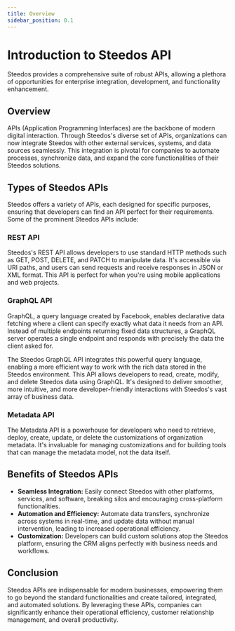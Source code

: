 ```yaml
---
title: Overview
sidebar_position: 0.1
---
```


# Introduction to Steedos API

Steedos provides a comprehensive suite of robust APIs, allowing a plethora of opportunities for enterprise integration, development, and functionality enhancement.

## Overview

APIs (Application Programming Interfaces) are the backbone of modern digital interaction. Through Steedos's diverse set of APIs, organizations can now integrate Steedos with other external services, systems, and data sources seamlessly. This integration is pivotal for companies to automate processes, synchronize data, and expand the core functionalities of their Steedos solutions.

## Types of Steedos APIs

Steedos offers a variety of APIs, each designed for specific purposes, ensuring that developers can find an API perfect for their requirements. Some of the prominent Steedos APIs include:

### REST API

Steedos's REST API allows developers to use standard HTTP methods such as GET, POST, DELETE, and PATCH to manipulate data. It's accessible via URI paths, and users can send requests and receive responses in JSON or XML format. This API is perfect for when you're using mobile applications and web projects.

### GraphQL API

GraphQL, a query language created by Facebook, enables declarative data fetching where a client can specify exactly what data it needs from an API. Instead of multiple endpoints returning fixed data structures, a GraphQL server operates a single endpoint and responds with precisely the data the client asked for.

The Steedos GraphQL API integrates this powerful query language, enabling a more efficient way to work with the rich data stored in the Steedos environment. This API allows developers to read, create, modify, and delete Steedos data using GraphQL. It's designed to deliver smoother, more intuitive, and more developer-friendly interactions with Steedos's vast array of business data.

### Metadata API

The Metadata API is a powerhouse for developers who need to retrieve, deploy, create, update, or delete the customizations of organization metadata. It's invaluable for managing customizations and for building tools that can manage the metadata model, not the data itself.

## Benefits of Steedos APIs

- **Seamless Integration:** Easily connect Steedos with other platforms, services, and software, breaking silos and encouraging cross-platform functionalities.
- **Automation and Efficiency:** Automate data transfers, synchronize across systems in real-time, and update data without manual intervention, leading to increased operational efficiency.
- **Customization:** Developers can build custom solutions atop the Steedos platform, ensuring the CRM aligns perfectly with business needs and workflows.

## Conclusion

Steedos APIs are indispensable for modern businesses, empowering them to go beyond the standard functionalities and create tailored, integrated, and automated solutions. By leveraging these APIs, companies can significantly enhance their operational efficiency, customer relationship management, and overall productivity.
